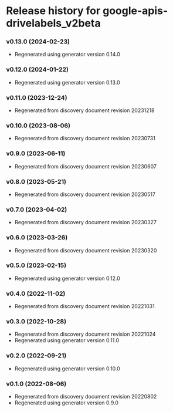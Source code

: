 # Release history for google-apis-drivelabels_v2beta

### v0.13.0 (2024-02-23)

* Regenerated using generator version 0.14.0

### v0.12.0 (2024-01-22)

* Regenerated using generator version 0.13.0

### v0.11.0 (2023-12-24)

* Regenerated from discovery document revision 20231218

### v0.10.0 (2023-08-06)

* Regenerated from discovery document revision 20230731

### v0.9.0 (2023-06-11)

* Regenerated from discovery document revision 20230607

### v0.8.0 (2023-05-21)

* Regenerated from discovery document revision 20230517

### v0.7.0 (2023-04-02)

* Regenerated from discovery document revision 20230327

### v0.6.0 (2023-03-26)

* Regenerated from discovery document revision 20230320

### v0.5.0 (2023-02-15)

* Regenerated using generator version 0.12.0

### v0.4.0 (2022-11-02)

* Regenerated from discovery document revision 20221031

### v0.3.0 (2022-10-28)

* Regenerated from discovery document revision 20221024
* Regenerated using generator version 0.11.0

### v0.2.0 (2022-09-21)

* Regenerated using generator version 0.10.0

### v0.1.0 (2022-08-06)

* Regenerated from discovery document revision 20220802
* Regenerated using generator version 0.9.0

